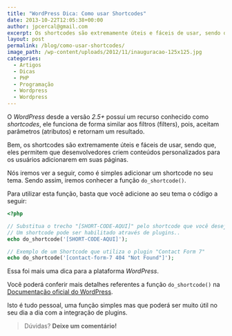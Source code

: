```yaml
---
title: "WordPress Dica: Como usar Shortcodes"
date: 2013-10-22T12:05:38+00:00
author: jpcercal@gmail.com
excerpt: Os shortcodes são extremamente úteis e fáceis de usar, sendo que, eles permitem que desenvolvedores criem conteúdos personalizados para os usuários.
layout: post
permalink: /blog/como-usar-shortcodes/
image_path: /wp-content/uploads/2012/11/inauguracao-125x125.jpg
categories:
  - Artigos
  - Dicas
  - PHP
  - Programação
  - Wordpress
  - Wordpress
---
```


O _WordPress_ desde a versão _2.5+_ possuí um recurso conhecido como _shortcodes_, ele funciona de forma similar aos filtros (filters), pois, aceitam parâmetros (atributos) e retornam um resultado.

Bem, os shortcodes são extremamente úteis e fáceis de usar, sendo que, eles permitem que desenvolvedores criem conteúdos personalizados para os usuários adicionarem em suas páginas.

Nós iremos ver a seguir, como é simples adicionar um shortcode no seu tema. Sendo assim, iremos conhecer a função `do_shortcode()`.

Para utilizar esta função, basta que você adicione ao seu tema o código a seguir:

```php
<?php

// Substitua o trecho "[SHORT-CODE-AQUI]" pelo shortcode que você deseja inserir,
// Um shortcode pode ser habilitado através de plugins..
echo do_shortcode('[SHORT-CODE-AQUI]');

// Exemplo de um Shortcode que utiliza o plugin "Contact Form 7"
echo do_shortcode('[contact-form-7 404 "Not Found"]');
```

Essa foi mais uma dica para a plataforma _WordPress_.

Você poderá conferir mais detalhes referentes a função `do_shortcode()` na [Documentação oficial do WordPress](http://codex.wordpress.org/Function_Reference/do_shortcode "Documentação oficial do WordPress").

Isto é tudo pessoal, uma função simples mas que poderá ser muito útil no seu dia a dia com a integração de plugins.

> Dúvidas? **Deixe um comentário!**
